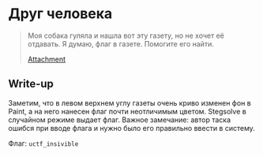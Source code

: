 # Друг человека

> Моя собака гуляла и нашла вот эту газету, но не хочет её отдавать. Я думаю, флаг в газете. Помогите его найти.
>
> [Attachment](https://github.com/upmlctf/2016/blob/master/stegano150/mydog.png)

## Write-up

Заметим, что в левом верхнем углу газеты очень криво изменен фон в Paint, а на него нанесен флаг почти неотличимым цветом.
Stegsolve в случайном режиме выдает флаг. Важное замечание: автор таска ошибся при вводе флага и нужно было его правильно
ввести в систему.

Флаг: `uctf_insivible`
